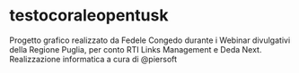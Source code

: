 # testocoraleopentusk

Progetto grafico realizzato da Fedele Congedo durante i Webinar divulgativi della Regione Puglia, per conto RTI Links Management e Deda Next.
Realizzazione informatica a cura di @piersoft
